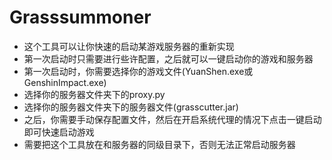 # Grasssummoner
- 这个工具可以让你快速的启动某游戏服务器的重新实现
- 第一次启动时只需要进行些许配置，之后就可以一键启动你的游戏和服务器
- 第一次启动时，你需要选择你的游戏文件(YuanShen.exe或GenshinImpact.exe)
- 选择你的服务器文件夹下的proxy.py
- 选择你的服务器文件夹下的服务器文件(grasscutter.jar)
- 之后，你需要手动保存配置文件，然后在开启系统代理的情况下点击一键启动即可快速启动游戏
- 需要把这个工具放在和服务器的同级目录下，否则无法正常启动服务器

